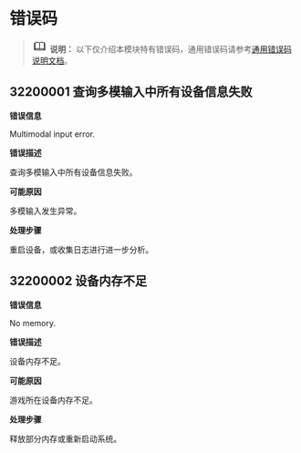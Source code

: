 # 错误码
<!--Kit: Game Controller Kit-->
<!--Subsystem: Game-->
<!--Owner: @zhaoshuhao123-->
<!--Designer: @wudejun2025-->
<!--Tester: @csp1992-->
<!--Adviser: @luwy2025-->

> ![icon-note.gif](public_sys-resources/icon-note.gif) **说明：**
> 以下仅介绍本模块特有错误码，通用错误码请参考[通用错误码说明文档](https://docs.openharmony.cn/pages/v5.1/zh-cn/application-dev/reference/errorcode-universal.md)。


## 32200001 查询多模输入中所有设备信息失败

**错误信息**

Multimodal input error.

**错误描述**

查询多模输入中所有设备信息失败。

**可能原因**

多模输入发生异常。

**处理步骤**

重启设备，或收集日志进行进一步分析。


## 32200002 设备内存不足

**错误信息**

No memory.

**错误描述**

设备内存不足。

**可能原因**

游戏所在设备内存不足。

**处理步骤**

释放部分内存或重新启动系统。
